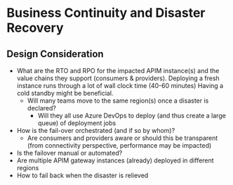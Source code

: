 # Business Continuity and Disaster Recovery
## Design Consideration
- What are the RTO and RPO for the impacted APIM instance(s) and the value chains they support (consumers & providers). Deploying a fresh instance runs through a lot of wall clock time (40-60 minutes) Having a cold standby might be beneficial.  
    - Will many teams move to the same region(s) once a disaster is declared?
        - Will they all use Azure DevOps to deploy (and thus create a large queue) of deployment jobs
- How is the fail-over orchestrated (and if so by whom)? 
    - Are consumers and providers aware or should this be transparent (from connectivity perspective, performance may be impacted)
- Is the failover manual or automated?
- Are multiple APIM gateway instances (already) deployed in different regions
- How to fail back when the disaster is relieved

